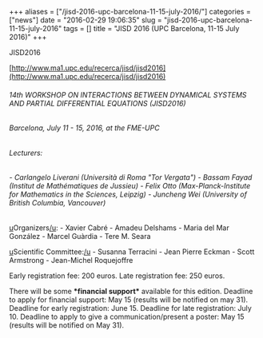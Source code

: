 +++
aliases = ["/jisd-2016-upc-barcelona-11-15-july-2016/"]
categories = ["news"]
date = "2016-02-29 19:06:35"
slug = "jisd-2016-upc-barcelona-11-15-july-2016"
tags = []
title = "JISD 2016 (UPC Barcelona, 11-15 July 2016)"
+++



JISD2016

[http://www.ma1.upc.edu/recerca/jisd/jisd2016](http://www.ma1.upc.edu/recerca/jisd/jisd2016)

###### 14th WORKSHOP ON INTERACTIONS BETWEEN DYNAMICAL SYSTEMS AND PARTIAL DIFFERENTIAL EQUATIONS (JISD2016)

###### Barcelona, July 11 - 15, 2016, at the FME-UPC

###### Lecturers:

###### - *Carlangelo Liverani (Università di Roma "Tor Vergata")* - *Bassam Fayad (Institut de Mathématiques de Jussieu)* - *Felix Otto (Max-Planck-Institute for Mathematics in the Sciences, Leipzig)* - *Juncheng Wei (University of British Columbia, Vancouver)*

[u](u)Organizers[/u](/u): - Xavier Cabré - Amadeu Delshams - Maria del Mar
González - Marcel Guàrdia - Tere M. Seara

[u](u)Scientific Committee:[/u](/u) - Susanna Terracini - Jean Pierre Eckman -
Scott Armstrong - Jean-Michel Roquejoffre

Early registration fee: 200 euros. Late registration fee: 250 euros.

There will be some **\***financial support**\*** available for this
edition. Deadline to apply for financial support: May 15 (results will
be notified on may
31). Deadline for early registration: June 15. Deadline for late
registration: July 10.
Deadline to apply to give a communication/present a poster: May 15 (results will be
notified on May 31).
